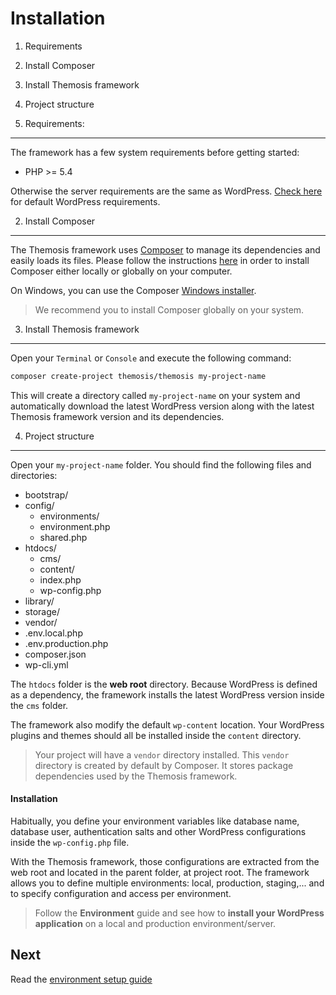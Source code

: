 Installation============1. Requirements2. Install Composer3. Install Themosis framework4. Project structure1. Requirements:----------------The framework has a few system requirements before getting started:- PHP >= 5.4Otherwise the server requirements are the same as WordPress. [Check here](http://wordpress.org/about/requirements/) for default WordPress requirements.2. Install Composer-------------------The Themosis framework uses [Composer](https://getcomposer.org/) to manage its dependencies and easily loads its files. Please follow the instructions [here](https://getcomposer.org/doc/00-intro.md) in order to install Composer either locally or globally on your computer.On Windows, you can use the Composer [Windows installer](https://getcomposer.org/Composer-Setup.exe).> We recommend you to install Composer globally on your system.3. Install Themosis framework-----------------------------Open your `Terminal` or `Console` and execute the following command:```bashcomposer create-project themosis/themosis my-project-name```This will create a directory called `my-project-name` on your system and automatically download the latest WordPress version along with the latest Themosis framework version and its dependencies.4. Project structure--------------------Open your `my-project-name` folder. You should find the following files and directories:- bootstrap/- config/	- environments/	- environment.php	- shared.php- htdocs/	- cms/	- content/	- index.php	- wp-config.php- library/- storage/- vendor/- .env.local.php- .env.production.php- composer.json- wp-cli.ymlThe `htdocs` folder is the **web root** directory. Because WordPress is defined as a dependency, the framework installs the latest WordPress version inside the `cms` folder.The framework also modify the default `wp-content` location. Your WordPress plugins and themes should all be installed inside the `content` directory.> Your project will have a `vendor` directory installed. This `vendor` directory is created by default by Composer. It stores package dependencies used by the Themosis framework.#### InstallationHabitually, you define your environment variables like database name, database user, authentication salts and other WordPress configurations inside the `wp-config.php` file.With the Themosis framework, those configurations are extracted from the web root and located in the parent folder, at project root. The framework allows you to define multiple environments: local, production, staging,... and to specify configuration and access per environment.> Follow the **Environment** guide and see how to **install your WordPress application** on a local and production environment/server.Next----Read the [environment setup guide](http://framework.themosis.com/docs/environment/)